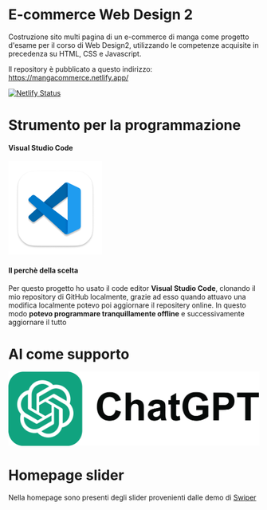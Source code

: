 
# E-commerce Web Design 2
Costruzione sito multi pagina di un e-commerce di manga come progetto d'esame per il corso di Web Design2, utilizzando le competenze acquisite in precedenza su HTML, CSS e Javascript.

Il repository è pubblicato a questo indirizzo: https://mangacommerce.netlify.app/

[![Netlify Status](https://api.netlify.com/api/v1/badges/2b4e246c-0c18-443c-b2f4-bb624da1eb4b/deploy-status)](https://app.netlify.com/sites/mangacommerce/deploys)


# Strumento per la programmazione
#### Visual Studio Code
![VSC](/immagini/readme/app-icon.png)
#### Il perchè della scelta
Per questo progetto ho usato il code editor **Visual Studio Code**, clonando il mio repository di GitHub localmente, grazie ad esso quando attuavo una modifica localmente potevo poi aggiornare il repositery online. In questo modo **potevo programmare tranquillamente offline** e successivamente aggiornare il tutto
# AI come supporto
![GPT](/immagini/readme/chatgpt.png)
# Homepage slider
Nella homepage sono presenti degli slider provenienti dalle demo di [Swiper](https://swiperjs.com/demos)
<!-- style:"
img{
height:20px;
}--!>
